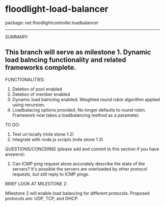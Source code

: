 floodlight-load-balancer
========================

package: net.floodlightcontroller.loadbalancer

-----------------------------------------------------------------------------------------------------------
SUMMARY:

This branch will serve as milestone 1. Dynamic load balncing functionality and related frameworks complete.
------------------------------------------------------------------------------------------------------------

FUNCTIONALITIES:

1. Deletion of pool enabled
2. Deletion of member enabled
3. Dynamic load balnciing enabled. Weighted round robin algorithm applied using recursion.
4. Loadbalacing options provided. No longer defaults to round robin. Framework now takes a loadbalancing method as a parameter.


TO DO:

1. Test uri locally (mile stone 1.2)
2. Integrate with node.js scripts (mile stone 1.3)


QUESTIONS/CONCERNS (please add and commit to this section if you have answers):

1. Can ICMP ping request alone accurately describe the state of the servers? It's possible the servers are overloaded by other protocol requests, but still reply to ICMP pings.


BRIEF LOOK AT MILESTONE 2:

Milestone 2 will enable load balancing for different protocols. Proposed protocols are: UDP, TCP, and DHCP.

